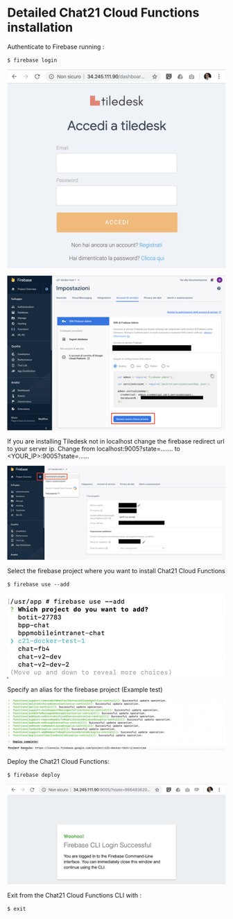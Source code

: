 # Detailed Chat21 Cloud Functions installation

Authenticate to Firebase running :

```text
$ firebase login
```

![](../.gitbook/assets/image%20%2839%29.png)

![](../.gitbook/assets/image%20%2826%29.png)

If you are installing Tiledesk not in localhost change the firebase redirect url to your server ip. Change from localhost:9005?state=....... to &lt;YOUR\_IP&gt;:9005?state=......

![](../.gitbook/assets/image%20%2828%29.png)

Select the firebase project where you want to install Chat21 Cloud Functions

```text
$ firebase use --add
```

![](../.gitbook/assets/image%20%283%29.png)

Specify an alias for the firebase project \(Example test\)

![](../.gitbook/assets/image%20%2813%29.png)

Deploy the Chat21 Cloud Functions:

```text
$ firebase deploy
```

![](../.gitbook/assets/image%20%2821%29.png)

Exit from the Chat21 Cloud Functions CLI with :

```text
$ exit
```

